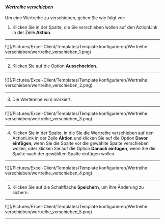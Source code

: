 #### *Wertreihe verschieben*  

Um eine Wertreihe zu verschieben, gehen Sie wie folgt vor:  

1) Klicken Sie in der Spalte, die Sie verschieben wollen auf den ActionLink in der Zeile **Aktion**.  

---
![](/Pictures/Excel-Client/Templates/Template konfigurieren/Wertreihe verschieben/wertreihe_verschieben_1.png)  

---  

2) Klicken Sie auf die Option **Ausschneiden**.  

---
![](/Pictures/Excel-Client/Templates/Template konfigurieren/Wertreihe verschieben/wertreihe_verschieben_2.png)  

---  

3) Die Wertereihe wird markiert.

---
![](/Pictures/Excel-Client/Templates/Template konfigurieren/Wertreihe verschieben/wertreihe_verschieben_3.png)  

---  

4) Klicken Sie in der Spalte, in die Sie die Wertreihe verschieben auf den ActionLink in der Zeile **Aktion** und klicken Sie auf die Option **Davor einfügen**, wenn Sie die Spalte vor die gewählte Spalte verschieben wollen, oder klicken Sie auf die Option **Danach einfügen**, wenn Sie die Spalte nach der gewählten Spalte einfügen wollen.  

---
![](/Pictures/Excel-Client/Templates/Template konfigurieren/Wertreihe verschieben/wertreihe_verschieben_4.png)  

---  

5) Klicken Sie auf die Schaltfläche **Speichern**, um Ihre Änderung zu sichern.  

---
![](/Pictures/Excel-Client/Templates/Template konfigurieren/Wertreihe verschieben/wertreihe_verschieben_5.png)  

---